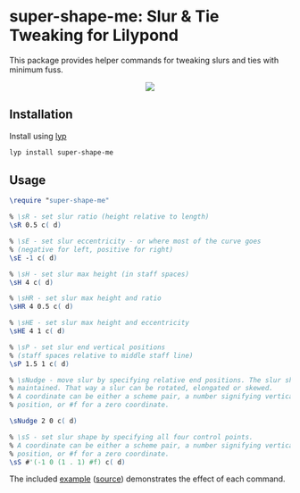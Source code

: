 # super-shape-me: Slur & Tie Tweaking for Lilypond

This package provides helper commands for tweaking slurs and ties with minimum fuss.

<p align="center">
  <a href="https://github.com/noteflakes/lyp-super-shape-me/blob/master/super-shape-me-test.png">
  <img
    src="https://raw.githubusercontent.com/noteflakes/lyp-super-shape-me/master/super-shape-me-test.png">
  </a>
</p>

## Installation

Install using [lyp](https://github.com/noteflakes/lyp)

```bash
lyp install super-shape-me
```

## Usage

```lilypond
\require "super-shape-me"

% \sR - set slur ratio (height relative to length)
\sR 0.5 c( d)

% \sE - set slur eccentricity - or where most of the curve goes
% (negative for left, positive for right)
\sE -1 c( d)

% \sH - set slur max height (in staff spaces)
\sH 4 c( d)

% \sHR - set slur max height and ratio
\sHR 4 0.5 c( d)

% \sHE - set slur max height and eccentricity
\sHE 4 1 c( d)

% \sP - set slur end vertical positions
% (staff spaces relative to middle staff line)
\sP 1.5 1 c( d)

% \sNudge - move slur by specifying relative end positions. The slur shape is 
% maintained. That way a slur can be rotated, elongated or skewed.
% A coordinate can be either a scheme pair, a number signifying vertical 
% position, or #f for a zero coordinate.

\sNudge 2 0 c( d)

% \sS - set slur shape by specifying all four control points. 
% A coordinate can be either a scheme pair, a number signifying vertical 
% position, or #f for a zero coordinate.
\sS #'(-1 0 (1 . 1) #f) c( d)

````

The included [example](https://raw.githubusercontent.com/noteflakes/lyp-super-shape-me/master/super-shape-me-test.png) ([source](https://github.com/noteflakes/lyp-super-shape-me/blob/master/test/super-shape-me-test.ly)) demonstrates the effect of each command.

